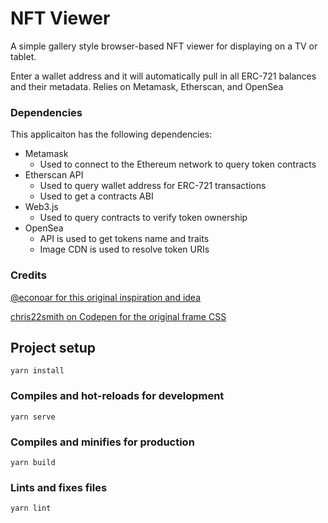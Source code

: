 # NFT Viewer

A simple gallery style browser-based NFT viewer for displaying on a TV or tablet.

Enter a wallet address and it will automatically pull in all ERC-721 balances and their metadata. Relies on Metamask, Etherscan, and OpenSea

### Dependencies

This applicaiton has the following dependencies:

* Metamask
  * Used to connect to the Ethereum network to query token contracts
* Etherscan API
  * Used to query wallet address for ERC-721 transactions
  * Used to get a contracts ABI
* Web3.js
  * Used to query contracts to verify token ownership
* OpenSea
  * API is used to get tokens name and traits
  * Image CDN is used to resolve token URIs

### Credits

[@econoar for this original inspiration and idea](https://twitter.com/econoar/status/1371259652025946115)

[chris22smith on Codepen for the original frame CSS](https://codepen.io/chris22smith/pen/PbBwjp)

## Project setup
```
yarn install
```

### Compiles and hot-reloads for development
```
yarn serve
```

### Compiles and minifies for production
```
yarn build
```

### Lints and fixes files
```
yarn lint
```
